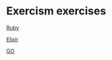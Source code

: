 # Exercism exercises

[Ruby](https://github.com/exercism/ruby/tree/main)

[Elixir](https://github.com/exercism/elixir/tree/main)

[GO](https://github.com/exercism/go/tree/main)
